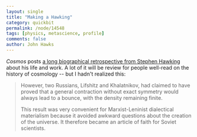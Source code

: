 ```yaml
---
layout: single 
title: "Making a Hawking" 
category: quickbit
permalink: /node/14548
tags: [physics, metascience, profile] 
comments: false 
author: John Hawks 
---
```



<i>Cosmos</i> posts <a href="http://www.cosmosmagazine.com/node/3609/full">a long biographical retrospective from Stephen Hawking</a> about his life and work. A lot of it will be review for people well-read on the history of cosmology -- but I hadn't realized this: 

<blockquote>However, two Russians, Lifshitz and Khalatnikov, had claimed to have proved that a general contraction without exact symmetry would always lead to a bounce, with the density remaining finite.

This result was very convenient for Marxist-Leninist dialectical materialism because it avoided awkward questions about the creation of the universe. It therefore became an article of faith for Soviet scientists.</blockquote>


